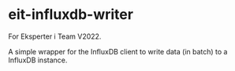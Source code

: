 # eit-influxdb-writer

For Eksperter i Team V2022.

A simple wrapper for the InfluxDB client to write data (in batch) to a InfluxDB instance.
